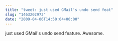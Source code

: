 ```yaml
---
title: "tweet: just used GMail's undo send feat"
slug: "1463202973"
date: "2009-04-06T14:50:04+00:00"
---
```

just used GMail's undo send feature. Awesome.